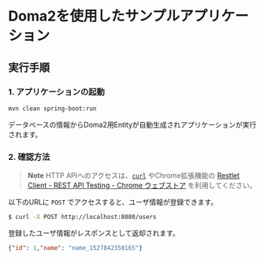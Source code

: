 # Doma2を使用したサンプルアプリケーション

## 実行手順

### 1. アプリケーションの起動

```bash
mvn clean spring-boot:run
```

データベースの情報からDoma2用Entityが自動生成されアプリケーションが実行されます。

### 2. 確認方法

> **Note** HTTP APIへのアクセスは、[`curl`](https://curl.haxx.se/) やChrome拡張機能の [Restlet Client \- REST API Testing \- Chrome ウェブストア](https://chrome.google.com/webstore/detail/restlet-client-rest-api-t/aejoelaoggembcahagimdiliamlcdmfm?hl=ja) を利用してください。

以下のURLに `POST` でアクセスすると、ユーザ情報が登録できます。

```bash
$ curl -X POST http://localhost:8080/users
```

登録したユーザ情報がレスポンスとして返却されます。

```json
{"id": 1,"name": "name_1527842358165"}
```
